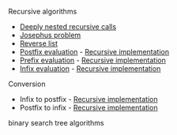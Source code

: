 Recursive algorithms

- [Deeply nested recursive
  calls](Algorithms%20in%20C++,%20Parts%201-4~%20Fundamentals,%20Data%20Structure,%20Sorting,%20Searching%20-%203rd%20Edition%20-%20Sedgewick/Exercises/FactorialModMRecursive/FactorialModMRecursive.cpp)
- [Josephus
  problem](Algorithms%20in%20C++,%20Parts%201-4~%20Fundamentals,%20Data%20Structure,%20Sorting,%20Searching%20-%203rd%20Edition%20-%20Sedgewick/Exercises/JosephusRecursive/JosepusRecursive.cpp)
- [Reverse
  list](Algorithms%20in%20C++,%20Parts%201-4~%20Fundamentals,%20Data%20Structure,%20Sorting,%20Searching%20-%203rd%20Edition%20-%20Sedgewick/Exercises/ReverseListRecursive/ReveresListRecursive.cpp)
- [Postfix evaluation](PostfixEvaluation.txt) - [Recursive
  implementation](Algorithms%20in%20C++,%20Parts%201-4~%20Fundamentals,%20Data%20Structure,%20Sorting,%20Searching%20-%203rd%20Edition%20-%20Sedgewick/Exercises/PostfixEvaluationRecursive/PostfixEvaluationRecursive.cpp)
- [Prefix evaluation](PrefixEvaluation.txt) - [Recursive
  implementation](Algorithms%20in%20C++,%20Parts%201-4~%20Fundamentals,%20Data%20Structure,%20Sorting,%20Searching%20-%203rd%20Edition%20-%20Sedgewick/Exercises/PrefixEvaluationRecursive/PrefixEvaluationRecursive.cpp)
- [Infix evaluation](InfixEval.txt) - [Recursive
  implementation](Algorithms%20in%20C++,%20Parts%201-4~%20Fundamentals,%20Data%20Structure,%20Sorting,%20Searching%20-%203rd%20Edition%20-%20Sedgewick/Exercises/PrefixEvaluationRecursive/PrefixEvaluationRecursive.cpp)

Conversion

- Infix to postfix - [Recursive
  implementation](Algorithms%20in%20C++,%20Parts%201-4~%20Fundamentals,%20Data%20Structure,%20Sorting,%20Searching%20-%203rd%20Edition%20-%20Sedgewick/Exercises/InfixToPostfixRecursive/InfixToPostfixRecursive.cpp)
- Postfix to infix - [Recursive
  implementation](Algorithms%20in%20C++,%20Parts%201-4~%20Fundamentals,%20Data%20Structure,%20Sorting,%20Searching%20-%203rd%20Edition%20-%20Sedgewick/Exercises/PostfixToInfixRecursive/PostfixToInfixRecursive.cpp)

binary search tree algorithms
